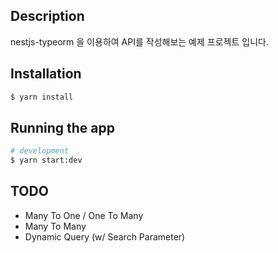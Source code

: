 ## Description

nestjs-typeorm 을 이용하여 API를 작성해보는 예제 프로젝트 입니다.

## Installation

```bash
$ yarn install
```

## Running the app

```bash
# development
$ yarn start:dev
```

## TODO
* Many To One / One To Many
* Many To Many
* Dynamic Query (w/ Search Parameter)
